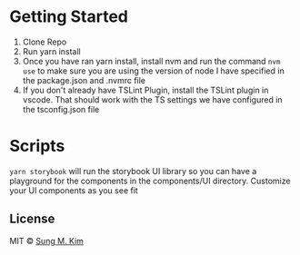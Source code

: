 # Getting Started
1. Clone Repo
2. Run yarn install 
3. Once you have ran yarn install, install nvm and run the command `nvm use` to make sure you are using the version of node I have specified in the package.json and .nvmrc file
4. If you don't already have TSLint Plugin, install the TSLint plugin in vscode. That should work with the TS settings we have configured in the tsconfig.json file

# Scripts
`yarn storybook` will run the storybook UI library so you can have a playground for the components in the components/UI directory. Customize your UI components as you see fit

## License
MIT © [Sung M. Kim](https://sung.codes)
